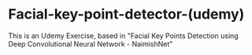 # Facial-key-point-detector-(udemy)
This is an Udemy Exercise, based in "Facial Key Points Detection using Deep Convolutional Neural Network - NaimishNet"
